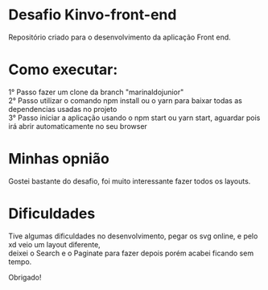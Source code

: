# Desafio Kinvo-front-end
Repositório criado para o desenvolvimento da aplicação Front end.

# Como executar:

1° Passo fazer um clone da branch "marinaldojunior"<br>
2° Passo utilizar o comando npm install ou o yarn para baixar todas as dependencias usadas no projeto <br>
3° Passo iniciar a aplicação usando o npm start ou yarn start, aguardar pois irá abrir automaticamente no seu browser<br>

# Minhas opnião
Gostei bastante do desafio, foi muito interessante fazer todos os layouts. <br>

# Dificuldades
Tive algumas dificuldades no desenvolvimento, pegar os svg online, e pelo xd veio um layout diferente,<br>
deixei o Search e o Paginate para fazer depois porém acabei ficando sem tempo. <br>

Obrigado!